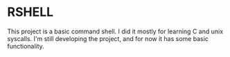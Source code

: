 RSHELL
======

This project is a basic command shell. I did it mostly for learning C and unix
syscalls. I'm still developing the project, and for now it has some basic
functionality.
